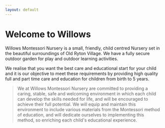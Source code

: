 ```yaml
---
layout: default
---
```


# Welcome to Willows

Willows Montessori Nursery is a small, friendly, child centred Nursery set in the beautiful surroundings of Old Ryton Village.  We have a fully secure outdoor garden for play and outdoor learning activities.

We realise that you want the best care and educational start for your child and it is our objective to meet these requirements by providing high quality full and part time care and education for children from birth to 5 years.

> We at Willows Montessori Nursery are committed to providing a caring, stable, safe and welcoming environment in which each child can develop the skills needed for life, and will be encouraged to achieve their full potential.
> We will equip and maintain this environment to include various materials from the Montessori method of education, and will dedicate ourselves to implementing this method, so enriching each child's educational experience.
